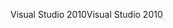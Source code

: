 <span data-ttu-id="549aa-101">Visual Studio 2010</span><span class="sxs-lookup"><span data-stu-id="549aa-101">Visual Studio 2010</span></span>